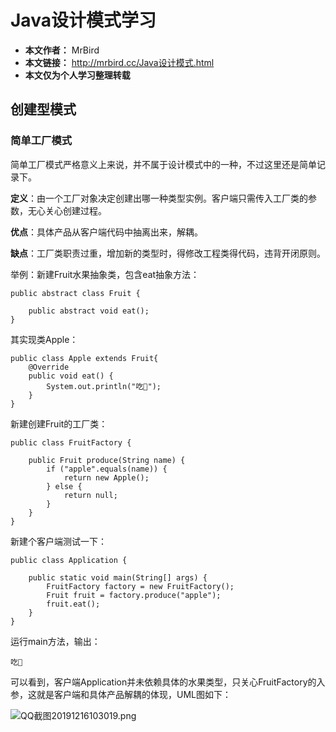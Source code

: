 # Java设计模式学习

- **本文作者：** MrBird
- **本文链接：** http://mrbird.cc/Java设计模式.html
- **本文仅为个人学习整理转载**

## 创建型模式

### 简单工厂模式

简单工厂模式严格意义上来说，并不属于设计模式中的一种，不过这里还是简单记录下。

**定义**：由一个工厂对象决定创建出哪一种类型实例。客户端只需传入工厂类的参数，无心关心创建过程。

**优点**：具体产品从客户端代码中抽离出来，解耦。

**缺点**：工厂类职责过重，增加新的类型时，得修改工程类得代码，违背开闭原则。

举例：新建Fruit水果抽象类，包含eat抽象方法：

```
public abstract class Fruit {

    public abstract void eat();
}
```



其实现类Apple：

```
public class Apple extends Fruit{
    @Override
    public void eat() {
        System.out.println("吃🍎");
    }
}
```



新建创建Fruit的工厂类：

```
public class FruitFactory {

    public Fruit produce(String name) {
        if ("apple".equals(name)) {
            return new Apple();
        } else {
            return null;
        }
    }
}
```



新建个客户端测试一下：

```
public class Application {

    public static void main(String[] args) {
        FruitFactory factory = new FruitFactory();
        Fruit fruit = factory.produce("apple");
        fruit.eat();
    }
}
```



运行main方法，输出：

```
吃🍎
```



可以看到，客户端Application并未依赖具体的水果类型，只关心FruitFactory的入参，这就是客户端和具体产品解耦的体现，UML图如下：

![QQ截图20191216103019.png](https://mrbird.cc/img/QQ%E6%88%AA%E5%9B%BE20191216103019.png)
